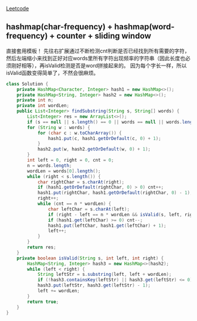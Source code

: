 [Leetcode](https://leetcode.com/problems/substring-with-concatenation-of-all-words/)

## hashmap(char-frequency) + hashmap(word-frequency) + counter + sliding window

直接套用模板！
先往右扩展通过不断检测cnt判断是否已经找到所有需要的字符，然后左端缩小来找到正好对应words里所有字符出现频率的字符串（因此长度也必须刚好相等），再isValid检测是否是word拼接起来的。
因为每个字长一样，所以isValid函数变得简单了，不然会很麻烦。

```java
class Solution {
    private HashMap<Character, Integer> hash1 = new HashMap<>();
    private HashMap<String, Integer> hash2 = new HashMap<>();
    private int n;
    private int wordLen;
    public List<Integer> findSubstring(String s, String[] words) {
        List<Integer> res = new ArrayList<>();
        if (s == null || s.length() == 0 || words == null || words.length == 0) return res;
        for (String w : words) {
            for (char c : w.toCharArray()) {
                hash1.put(c, hash1.getOrDefault(c, 0) + 1);
            }
            hash2.put(w, hash2.getOrDefault(w, 0) + 1);
        }
        int left = 0, right = 0, cnt = 0;
        n = words.length;
        wordLen = words[0].length();
        while (right < s.length()) {
            char rightChar = s.charAt(right);
            if (hash1.getOrDefault(rightChar, 0) > 0) cnt++;
            hash1.put(rightChar, hash1.getOrDefault(rightChar, 0) - 1);
            right++;
            while (cnt == n * wordLen) {
                char leftChar = s.charAt(left);
                if (right - left == n * wordLen && isValid(s, left, right)) res.add(left);
                if (hash1.get(leftChar) >= 0) cnt--;
                hash1.put(leftChar, hash1.get(leftChar) + 1);
                left++;
            } 
        }
        return res;
    }
    private boolean isValid(String s, int left, int right) {
        HashMap<String, Integer> hash3 = new HashMap<>(hash2);
        while (left < right) {
            String leftStr = s.substring(left, left + wordLen);
            if (!hash3.containsKey(leftStr) || hash3.get(leftStr) <= 0) return false;
            hash3.put(leftStr, hash3.get(leftStr) - 1);
            left += wordLen;
        }
        return true;
    }
}
```

## 

